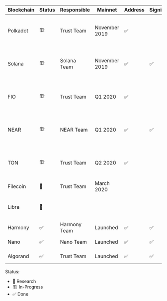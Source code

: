 | Blockchain | Status | Responsible | Mainnet | Address | Signing | Features | RPC |
| -          | -           | -      | -       | -       | -       | -       | -   |
| Polkadot | 🏗| Trust Team  | November 2019 | ✅ |  | Coin Transfer / Smart Contract / Staking | |
| Solana | 🏗| Solana Team | November 2019 | ✅ | ✅ | Coin Transfer / Smart Contract / Staking |
| FIO | 🏗| Trust Team | Q1 2020 | ✅ |  | Coin Transfer / Payment Request | |
| NEAR | 🏗| NEAR Team | Q1 2020 | ✅ | ✅ | Coin Transfer / Smart Contract / Staking | |
| TON | 🏗| Trust Team | Q2 2020 | ✅ |  | Coin Transfer / Smart Contract / Staking | |
| Filecoin | 🔬| Trust Team | March 2020 |  |  | Coin Transfer | |
| Libra | 🔬|  |  |  |  | Coin Transfer / Smart Contract | |
| Harmony | ✅| Harmony Team | Launched | ✅ | ✅ | Coin Transfer |  | 
| Nano | ✅| Nano Team | Launched | ✅ | ✅ | Coin Transfer | None | 
| Algorand | ✅| Trust Team | Launched | ✅ | ✅ | Coin Transfer | None |

Status:
- 🔬 Research
- 🏗 In-Progress 
- ✅ Done
